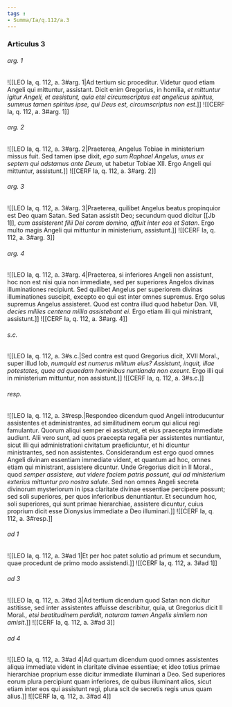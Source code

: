 ```yaml
---
tags : 
- Summa/Ia/q.112/a.3
---
```


### Articulus 3

###### arg. 1
![[LEO Ia, q. 112, a. 3#arg. 1|Ad tertium sic proceditur. Videtur quod etiam Angeli qui mittuntur, assistant. Dicit enim Gregorius, in homilia, *et mittuntur igitur Angeli, et assistunt, quia etsi circumscriptus est angelicus spiritus, summus tamen spiritus ipse, qui Deus est, circumscriptus non est*.]]
![[CERF Ia, q. 112, a. 3#arg. 1]]

###### arg. 2
![[LEO Ia, q. 112, a. 3#arg. 2|Praeterea, Angelus Tobiae in ministerium missus fuit. Sed tamen ipse dixit, *ego sum Raphael Angelus, unus ex septem qui adstamus ante Deum*, ut habetur Tobiae XII. Ergo Angeli qui mittuntur, assistunt.]]
![[CERF Ia, q. 112, a. 3#arg. 2]]

###### arg. 3
![[LEO Ia, q. 112, a. 3#arg. 3|Praeterea, quilibet Angelus beatus propinquior est Deo quam Satan. Sed Satan assistit Deo; secundum quod dicitur [[Jb 1]], *cum assisterent filii Dei coram domino, affuit inter eos et Satan*. Ergo multo magis Angeli qui mittuntur in ministerium, assistunt.]]
![[CERF Ia, q. 112, a. 3#arg. 3]]

###### arg. 4
![[LEO Ia, q. 112, a. 3#arg. 4|Praeterea, si inferiores Angeli non assistunt, hoc non est nisi quia non immediate, sed per superiores Angelos divinas illuminationes recipiunt. Sed quilibet Angelus per superiorem divinas illuminationes suscipit, excepto eo qui est inter omnes supremus. Ergo solus supremus Angelus assisteret. Quod est contra illud quod habetur Dan. VII, *decies millies centena millia assistebant ei*. Ergo etiam illi qui ministrant, assistunt.]]
![[CERF Ia, q. 112, a. 3#arg. 4]]

###### s.c.
![[LEO Ia, q. 112, a. 3#s.c.|Sed contra est quod Gregorius dicit, XVII Moral., super illud Iob, *numquid est numerus militum eius? Assistunt, inquit, illae potestates, quae ad quaedam hominibus nuntianda non exeunt*. Ergo illi qui in ministerium mittuntur, non assistunt.]]
![[CERF Ia, q. 112, a. 3#s.c.]]

###### resp.
![[LEO Ia, q. 112, a. 3#resp.|Respondeo dicendum quod Angeli introducuntur assistentes et administrantes, ad similitudinem eorum qui alicui regi famulantur. Quorum aliqui semper ei assistunt, et eius praecepta immediate audiunt. Alii vero sunt, ad quos praecepta regalia per assistentes nuntiantur, sicut illi qui administrationi civitatum praeficiuntur, et hi dicuntur ministrantes, sed non assistentes. Considerandum est ergo quod omnes Angeli divinam essentiam immediate vident, et quantum ad hoc, omnes etiam qui ministrant, assistere dicuntur. Unde Gregorius dicit in II Moral., quod *semper assistere, aut videre faciem patris possunt, qui ad ministerium exterius mittuntur pro nostra salute*. Sed non omnes Angeli secreta divinorum mysteriorum in ipsa claritate divinae essentiae percipere possunt; sed soli superiores, per quos inferioribus denuntiantur. Et secundum hoc, soli superiores, qui sunt primae hierarchiae, assistere dicuntur, cuius proprium dicit esse Dionysius immediate a Deo illuminari.]]
![[CERF Ia, q. 112, a. 3#resp.]]

###### ad 1
![[LEO Ia, q. 112, a. 3#ad 1|Et per hoc patet solutio ad primum et secundum, quae procedunt de primo modo assistendi.]]
![[CERF Ia, q. 112, a. 3#ad 1]]

###### ad 3
![[LEO Ia, q. 112, a. 3#ad 3|Ad tertium dicendum quod Satan non dicitur astitisse, sed inter assistentes affuisse describitur, quia, ut Gregorius dicit II Moral., *etsi beatitudinem perdidit, naturam tamen Angelis similem non amisit*.]]
![[CERF Ia, q. 112, a. 3#ad 3]]

###### ad 4
![[LEO Ia, q. 112, a. 3#ad 4|Ad quartum dicendum quod omnes assistentes aliqua immediate vident in claritate divinae essentiae; et ideo totius primae hierarchiae proprium esse dicitur immediate illuminari a Deo. Sed superiores eorum plura percipiunt quam inferiores, de quibus illuminant alios, sicut etiam inter eos qui assistunt regi, plura scit de secretis regis unus quam alius.]]
![[CERF Ia, q. 112, a. 3#ad 4]]

